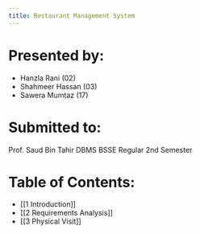 ```yaml
---
title: Restaurant Management System
---
```


# Presented by:

- Hanzla Rani (02)
- Shahmeer Hassan (03)
- Sawera Mumtaz (17)

# Submitted to:

Prof. Saud Bin Tahir
DBMS
BSSE Regular 2nd Semester

# Table of Contents:

- [[1 Introduction]]
- [[2 Requirements Analysis]]
- [[3 Physical Visit]]